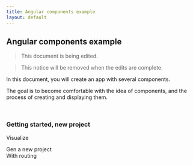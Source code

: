 ```yaml
---
title: Angular components example
layout: default
---
```


## Angular components example

> This document is being edited.

> This notice will be removed when the edits are complete.

In this document, you will create an app with several components. 

The goal is to become comfortable with the idea of components, and the process of creating and displaying them. 

<br>

### Getting started, new project

Visualize  

Gen a new project  
With routing

<br>
